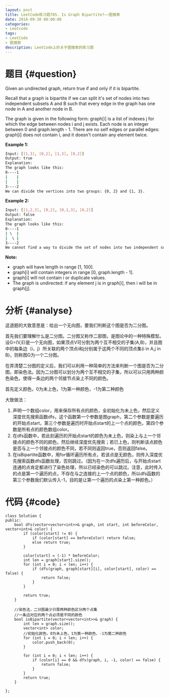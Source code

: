 ```yaml
---
layout: post
title: LeetCode练习题785. Is Graph Bipartite?——图搜索
date: 2018-09-30 00:00:00
categories: 
- Leetcode
tags: 
- LeetCode
- 图搜索
description: LeetCode上的关于图搜索的练习题
---
```



# 题目  {#question}
Given an undirected graph, return true if and only if it is bipartite.

Recall that a graph is bipartite if we can split it's set of nodes into two independent subsets A and B such that every edge in the graph has one node in A and another node in B.

The graph is given in the following form: graph[i] is a list of indexes j for which the edge between nodes i and j exists.  Each node is an integer between 0 and graph.length - 1.  There are no self edges or parallel edges: graph[i] does not contain i, and it doesn't contain any element twice.

**Example 1:**
```bash
Input: [[1,3], [0,2], [1,3], [0,2]]
Output: true
Explanation: 
The graph looks like this:
0----1
|    |
|    |
3----2
We can divide the vertices into two groups: {0, 2} and {1, 3}.
```

**Example 2:**
```bash
Input: [[1,2,3], [0,2], [0,1,3], [0,2]]
Output: false
Explanation: 
The graph looks like this:
0----1
| \  |
|  \ |
3----2
We cannot find a way to divide the set of nodes into two independent subsets.
```

**Note:**

- graph will have length in range [1, 100].
- graph[i] will contain integers in range [0, graph.length - 1].
- graph[i] will not contain i or duplicate values.
- The graph is undirected: if any element j is in graph[i], then i will be in graph[j].


# 分析  {#analyse}
这道题的大致意思是：给出一个无向图，要我们判断这个图是否为二分图。

首先我们要理解什么是二分图。二分图又称作二部图，是图论中的一种特殊模型。设G=(V,E)是一个无向图，如果顶点V可分割为两个互不相交的子集(A,B)，并且图中的每条边（i，j）所关联的两个顶点i和j分别属于这两个不同的顶点集(i in A,j in B)，则称图G为一个二分图。

在弄清楚二分图的定义后，我们可以利用一种简单的方法来判断一个图是否为二分图，即染色法。因为二分图可以划分为两个互不相交的子集，所以可以只用两种颜色染色，使得一条边的两个邻接节点染上不同的颜色。

首先定义颜色，0为未上色，1为第一种颜色，-1为第二种颜色

大致做法：
1. 声明一个数组color，用来保存所有点的颜色，全初始化为未上色，然后定义深度优先搜索函数dfs，这个函数第一个参数是图graph，第二个参数是要遍历的开始点start，第三个参数是遍历时开始点start的上一个点的颜色，第四个参数是所有点的颜色数组color。
2. 在dfs函数中，若此刻遍历的开始点start的颜色为未上色，则染上与上一个邻接点的颜色不同的颜色，然后继续深度优先搜索；若已上色，则判断该点颜色是否与上一个邻接点的颜色不同，若不同则返回true，否则返回false。
3. 在isBipartite函数中，用for循环遍历所有点，若该点是无颜色，则传入深度优先搜索函数dfs函数处理，否则跳过。（因为在一次dfs遍历后，与开始点start连通的点肯定都进行了染色处理，所以已经染色的可以跳过。注意，此时传入的点是第一个遍历的点，不存在与之连接的上一个点的颜色，所以dfs函数的第三个参数我们默认传入-1，目的是让第一个遍历的点染上第一种颜色。）

# 代码  {#code}
```
class Solution {
public:
    bool dfs(vector<vector<int>>& graph, int start, int beforeColor, vector<int>& color) {
        if (color[start] != 0) {
            if (color[start] == beforeColor) return false;
            else return true;
        }

        color[start] = (-1) * beforeColor;
        int len = graph[start].size();
        for (int i = 0; i < len; i++) {
            if (dfs(graph, graph[start][i], color[start], color) == false) {
                return false;
            }
        }

        return true;
    }

    //染色法，二分图最少只需两种颜色区分两个点集
    //一条边对应的两个点必须是不同的颜色
    bool isBipartite(vector<vector<int>>& graph) {
        int len = graph.size();
        vector<int> color;
        //初始化颜色，0为未上色，1为第一种颜色，-1为第二种颜色
        for (int i = 0; i < len; i++) {
            color.push_back(0);
        }

        for (int i = 0; i < len; i++) {
            if (color[i] == 0 && dfs(graph, i, -1, color) == false) {
                return false;
            }		
        }
        return true;
    }

};
```